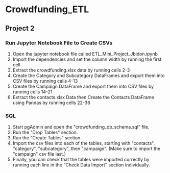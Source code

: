 # Crowdfunding_ETL
## Project 2

### Run Jupyter Notebook File to Create CSVs
1. Open the jupyter notebook file called ETL_Mini_Project_Jbidon.ipynb
2. Import the dependencies and set the column width by running the first cell
3. Extract the crowdfunding.xlsx data by running cells 2-3
4. Create the Category and Subcategory DataFrames and export them into CSV files by running cells 4-13
5. Create the Campaign DataFrame and export them into CSV files by running cells 14-21
6. Extract the contacts.xlsx Data then Create the Contacts DataFrame using Pandas by running cells 22-36

### SQL
1. Start pgAdmin and open the "crowdfunding_db_schema.sql" file.
2. Run the "Drop Tables" section.
3. Run the "Create Tables" section.
4. Import the csv files into each of the tables, starting with "contacts", "category", "subcategory", then "campaign". (Make sure to import the "campaign" csv file last.)
5. Finally, you can check that the tables were imported correctly by running each line in the "Check Data Import" section individually.
